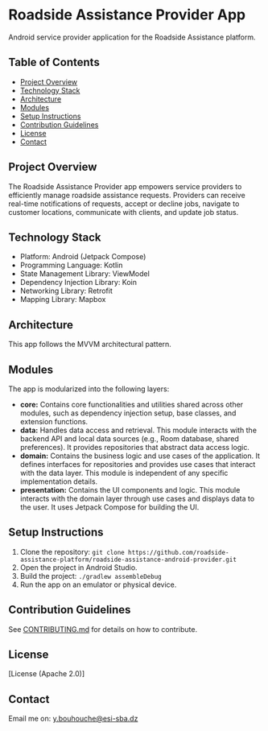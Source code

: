 # Roadside Assistance Provider App

Android service provider application for the Roadside Assistance platform.

## Table of Contents

-   [Project Overview](#project-overview)
-   [Technology Stack](#technology-stack)
-   [Architecture](#architecture)
-   [Modules](#modules)
-   [Setup Instructions](#setup-instructions)
-   [Contribution Guidelines](#contribution-guidelines)
-   [License](#license)
-   [Contact](#contact)

## Project Overview

The Roadside Assistance Provider app empowers service providers to efficiently manage roadside assistance requests.  Providers can receive real-time notifications of requests, accept or decline jobs, navigate to customer locations, communicate with clients, and update job status.

## Technology Stack

-   Platform: Android (Jetpack Compose)
-   Programming Language: Kotlin
-   State Management Library: ViewModel
-   Dependency Injection Library: Koin
-   Networking Library: Retrofit
-   Mapping Library: Mapbox

## Architecture

This app follows the MVVM architectural pattern.

## Modules

The app is modularized into the following layers:

-   **core:** Contains core functionalities and utilities shared across other modules, such as dependency injection setup, base classes, and extension functions.
-   **data:** Handles data access and retrieval. This module interacts with the backend API and local data sources (e.g., Room database, shared preferences).  It provides repositories that abstract data access logic.
-   **domain:** Contains the business logic and use cases of the application. It defines interfaces for repositories and provides use cases that interact with the data layer.  This module is independent of any specific implementation details.
-   **presentation:** Contains the UI components and logic. This module interacts with the domain layer through use cases and displays data to the user. It uses Jetpack Compose for building the UI.

## Setup Instructions

1.  Clone the repository: `git clone https://github.com/roadside-assistance-platform/roadside-assistance-android-provider.git`
2.  Open the project in Android Studio.
3.  Build the project: `./gradlew assembleDebug`
4.  Run the app on an emulator or physical device.

## Contribution Guidelines

See [CONTRIBUTING.md](CONTRIBUTING.md) for details on how to contribute.

## License

[License (Apache 2.0)]

## Contact

Email me on: y.bouhouche@esi-sba.dz
